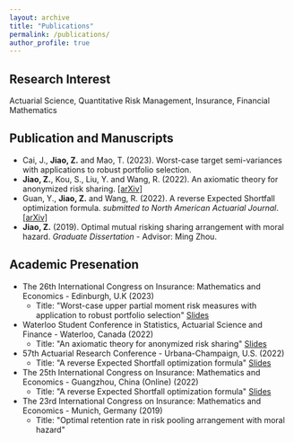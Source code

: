 ```yaml
---
layout: archive
title: "Publications"
permalink: /publications/
author_profile: true
---
```


<h2>Research Interest</h2>
Actuarial Science, Quantitative Risk Management, Insurance, Financial Mathematics

<h2>Publication and Manuscripts</h2>

* Cai, J., <b>Jiao, Z.</b> and Mao, T. (2023). Worst-case target semi-variances with applications to robust portfolio selection.
* <b>Jiao, Z.</b>, Kou, S., Liu, Y. and Wang, R. (2022). An axiomatic theory for anonymized risk sharing. [[arXiv]](https://arxiv.org/abs/2208.07533)
* Guan, Y., <b>Jiao, Z.</b> and Wang, R. (2022). A reverse Expected Shortfall optimization formula. <i>submitted to North American Actuarial Journal</i>. [[arXiv]](https://arxiv.org/abs/2203.02599)
* <b>Jiao, Z.</b> (2019). Optimal mutual risking sharing arrangement with moral hazard. <i>Graduate Dissertation</i> - Advisor: Ming Zhou.

<h2>Academic Presenation</h2>

* The 26th International Congress on Insurance: Mathematics and Economics - Edinburgh, U.K (2023)
  * Title: "Worst-case upper partial moment risk measures with application to robust portfolio selection" [Slides](http://zhanyij.github.io/files/26th_ime.pdf)
* Waterloo Student Conference in Statistics, Actuarial Science and Finance - Waterloo, Canada (2022)
  * Title: "An axiomatic theory for anonymized risk sharing" [Slides](http://zhanyij.github.io/files/uw.pdf)
* 57th Actuarial Research Conference - Urbana-Champaign, U.S. (2022)
  * Title: "A reverse Expected Shortfall optimization formula" [Slides](http://zhanyij.github.io/files/57th_arc.pdf)
* The 25th International Congress on Insurance: Mathematics and Economics - Guangzhou, China (Online) (2022)
  * Title: "A reverse Expected Shortfall optimization formula" [Slides](http://zhanyij.github.io/files/25th_ime.pdf)
* The 23rd International Congress on Insurance: Mathematics and Economics - Munich, Germany (2019)
  * Title: "Optimal retention rate in risk pooling arrangement with moral hazard"
